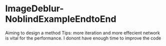# ImageDeblur-NoblindExampleEndtoEnd
 Aiming to design a method
 Tips: more iteration and more effecient network is vital for the performance. I donont have enough time to improve the code
